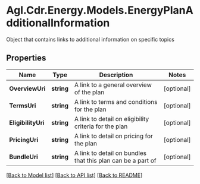 # Agl.Cdr.Energy.Models.EnergyPlanAdditionalInformation
Object that contains links to additional information on specific topics

## Properties

Name | Type | Description | Notes
------------ | ------------- | ------------- | -------------
**OverviewUri** | **string** | A link to a general overview of the plan | [optional] 
**TermsUri** | **string** | A link to terms and conditions for the plan | [optional] 
**EligibilityUri** | **string** | A link to detail on eligibility criteria for the plan | [optional] 
**PricingUri** | **string** | A link to detail on pricing for the plan | [optional] 
**BundleUri** | **string** | A link to detail on bundles that this plan can be a part of | [optional] 

[[Back to Model list]](../README.md#documentation-for-models) [[Back to API list]](../README.md#documentation-for-api-endpoints) [[Back to README]](../README.md)

